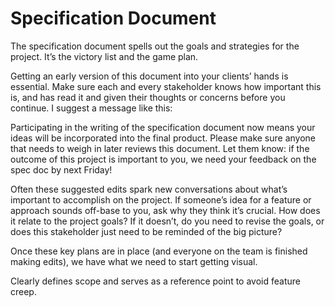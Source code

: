 # Specification Document

The specification document spells out the goals and strategies for the project. It’s the victory list and the game plan.

Getting an early version of this document into your clients’ hands is essential. Make sure each and every stakeholder knows how important this is, and has read it and given their thoughts or concerns before you continue. I suggest a message like this:

Participating in the writing of the specification document now means your ideas will be incorporated into the final product. Please make sure anyone that needs to weigh in later reviews this document. Let them know: if the outcome of this project is important to you, we need your feedback on the spec doc by next Friday!

Often these suggested edits spark new conversations about what’s important to accomplish on the project. If someone’s idea for a feature or approach sounds off-base to you, ask why they think it’s crucial. How does it relate to the project goals? If it doesn’t, do you need to revise the goals, or does this stakeholder just need to be reminded of the big picture?

Once these key plans are in place (and everyone on the team is finished making edits), we have what we need to start getting visual.


Clearly defines scope and serves as a reference point to avoid feature creep.
